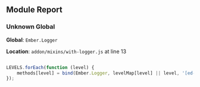 ## Module Report
### Unknown Global

**Global**: `Ember.Logger`

**Location**: `addon/mixins/with-logger.js` at line 13

```js

LEVELS.forEach(function (level) {
	methods[level] = bind(Ember.Logger, levelMap[level] || level, '[ed-sails]');
});

```
